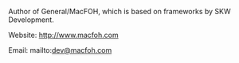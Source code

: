 

Author of General/MacFOH, which is based on frameworks by SKW Development.

Website:  http://www.macfoh.com

Email:  mailto:dev@macfoh.com